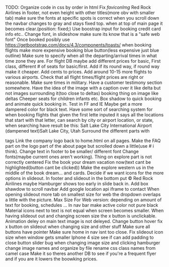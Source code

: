   TODO:
   Organize code in css by order in html
   Fix *faviconImg* Red Rock Airlines in footer, not even height with other titles(more obv with smaller tab)
   make sure the fonts at specific spots is correct
   when you scroll down the navbar changes to gray and stays fixed top. when at top of main page it becomes clear.(position: fixed;)
   Use boostrap input for booking credit card info etc..
   Change font, in slideshow make sure its know that is a "safe web font"
   Once booked posibly use https://getbootstrap.com/docs/4.3/components/toasts/
   when booking flights make more expensive booking blue button(less expensive just blue outline)
   Make sure to specify when all the departing/arrival times in what time zone they are.
   For flight DB maybe add different prices for basic, First class, different # of seats for basic/first. Add if its round way, if round way make it cheaper. Add cents to prices.
   Add around 10-15 more flights to various airports.
   Check that all flight times/flight prices are right or reasonable. Make sure times in military.
   Have a customer testimony section somewhere.
   Have the idea of the image with a caption over it like delta but not images surrounding it(too close to deltas)
   booking thing on image like deltas
   Cheeper seats for children infants etc.
   Box shadow to quick booking and animate quick booking in.
   Test in FF and IE
   Maybe get a more dampered color for black text.
   Have some sort of searching system for when booking flights that given the first lette inputed it says all the locations that start with that letter, can search by city or airport location, or state, when searching have result be this:
      Salt Lake City International Airport
        (dampened text)Salt Lake City, Utah
   Surround the different parts with <section> tags
   Link the company logo back to home.html on all pages.
   Make the FAQ part on the logo part of the about page but scrolled down a little(use # i think).
   Change text in footer to be smaller/ different font
   Change fonts(maybe current ones aren't working).
   Thing on explore part is not correctly centered
   Fix the book your dream vacation now(text cant be highlighted(button cant be clicked))
   Make the explore western us in the middle of the book dream... and cards.
   Decide if we want icons for the more options in slideout.
   In footer and slideout in the bottom put &copy; Red Rock Airilines maybe
   Hamburger shows too early in slide back in.
   Add box shawdow to scroll navbar
   Add google location api iframe to contact
   When opening slideout more tab on smallest size for web the dropdown overlaps a little with the picture.
   Max Size For Web version:
   depending on amount of text for booking, schedules ...
   In nav bar make active color not pure black
   Material icons next to text is not equal when screen becomes smaller.
   When having slideout out and changing screen size the x button is unclickable.
   Animation deley on main text image is not deleyed.
   Change button hover
   fix x button on slideout when changing size and other stuff
   Make sure all buttons have pointer
   Make sure home in nav isnt too close.
   Fix slideout icon size when window gets smaller
   Iphone 4 size
   see if can add padding to close button slider
   bug when changing image size and clicking hamburger
   change image names and organize by file
   rename css class names from camel case
   Make it so theres another DB to see if you're a frequent flyer and if you are it lowers the boowking prices.